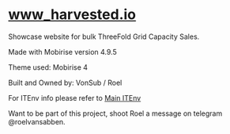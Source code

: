 # www_harvested.io

Showcase website for bulk ThreeFold Grid Capacity Sales.

Made with Mobirise version 4.9.5

Theme used: Mobirise 4

Built and Owned by: VonSub / Roel

For ITEnv info please refer to [Main ITEnv](https://docs.grid.tf/threefold/itenv_threefold_main/src/branch/master/WWW)

Want to be part of this project, shoot Roel a message on telegram @roelvansabben.
